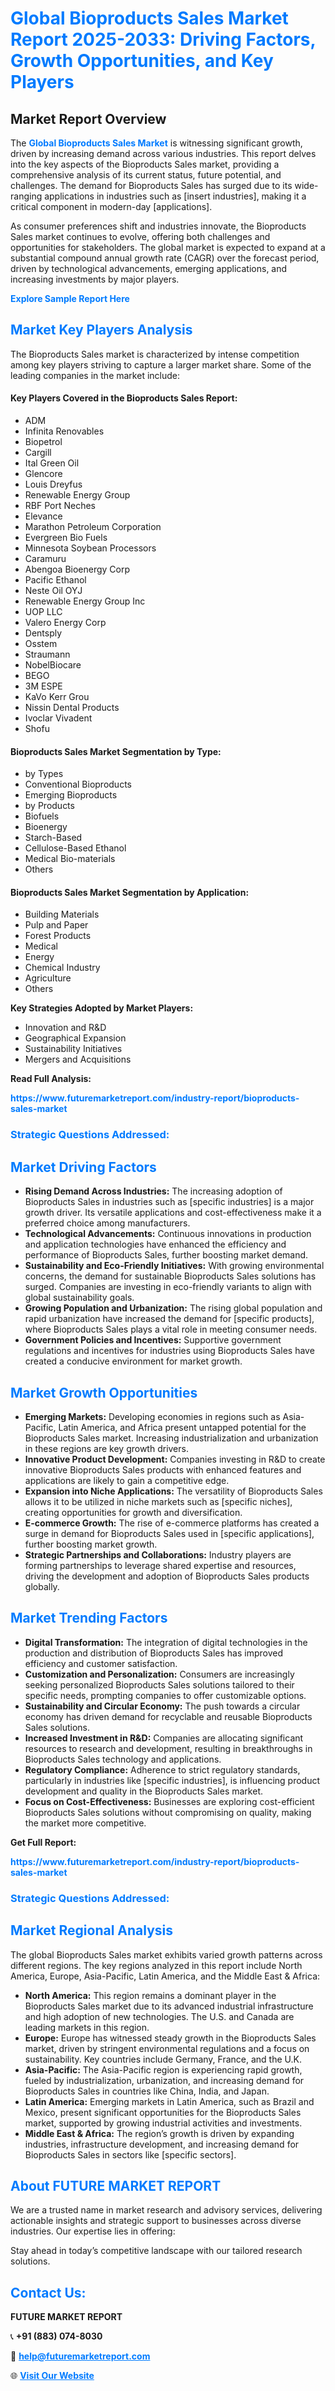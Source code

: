 <h1 style="color: #007BFF;">Global Bioproducts Sales Market Report 2025-2033: Driving Factors, Growth Opportunities, and Key Players</h1>

<section id="overview">
<h2>Market Report Overview</h2>
<p>The <a href="https://www.futuremarketreport.com/industry-report/bioproducts-sales-market" style="color: #007BFF; text-decoration: none;"><strong>Global Bioproducts Sales Market</strong></a> is witnessing significant growth, driven by increasing demand across various industries. This report delves into the key aspects of the Bioproducts Sales market, providing a comprehensive analysis of its current status, future potential, and challenges. The demand for Bioproducts Sales has surged due to its wide-ranging applications in industries such as [insert industries], making it a critical component in modern-day [applications].</p>
<p>As consumer preferences shift and industries innovate, the Bioproducts Sales market continues to evolve, offering both challenges and opportunities for stakeholders. The global market is expected to expand at a substantial compound annual growth rate (CAGR) over the forecast period, driven by technological advancements, emerging applications, and increasing investments by major players.</p>
</section>

<section id="overview">
<p><a href="https://www.futuremarketreport.com/request-sample/reportId=103506" style="color: #007BFF; text-decoration: none;"><strong>Explore Sample Report Here</strong></a></p>
</section>

<section id="key-players">
<h2 style="color: #007BFF;">Market Key Players Analysis</h2>
<p>The Bioproducts Sales market is characterized by intense competition among key players striving to capture a larger market share. Some of the leading companies in the market include:</p>
<h4>Key Players Covered in the Bioproducts Sales Report:</h4>
<ul><li>ADM</li><li>Infinita Renovables</li><li>Biopetrol</li><li>Cargill</li><li>Ital Green Oil</li><li>Glencore</li><li>Louis Dreyfus</li><li>Renewable Energy Group</li><li>RBF Port Neches</li><li>Elevance</li><li>Marathon Petroleum Corporation</li><li>Evergreen Bio Fuels</li><li>Minnesota Soybean Processors</li><li>Caramuru</li><li>Abengoa Bioenergy Corp</li><li>Pacific Ethanol</li><li>Neste Oil OYJ</li><li>Renewable Energy Group Inc</li><li>UOP LLC</li><li>Valero Energy Corp</li><li>Dentsply</li><li>Osstem</li><li>Straumann</li><li>NobelBiocare</li><li>BEGO</li><li>3M ESPE</li><li>KaVo Kerr Grou</li><li>Nissin Dental Products</li><li>Ivoclar Vivadent</li><li>Shofu</li></ul>
<h4>Bioproducts Sales Market Segmentation by Type:</h4>
<ul><li>by Types</li><li>Conventional Bioproducts</li><li>Emerging Bioproducts</li><li>by Products</li><li>Biofuels</li><li>Bioenergy</li><li>Starch-Based</li><li>Cellulose-Based Ethanol</li><li>Medical Bio-materials</li><li>Others</li></ul>

<h4>Bioproducts Sales Market Segmentation by Application:</h4>
<ul><li>Building Materials</li><li>Pulp and Paper</li><li>Forest Products</li><li>Medical</li><li>Energy</li><li>Chemical Industry</li><li>Agriculture</li><li>Others</li></ul>
<p><strong>Key Strategies Adopted by Market Players:</strong></p>
<ul>
<li>Innovation and R&D</li>
<li>Geographical Expansion</li>
<li>Sustainability Initiatives</li>
<li>Mergers and Acquisitions</li>
</ul>
</section>

<section>
<p><strong>Read Full Analysis: </strong></p><a href="https://www.futuremarketreport.com/industry-report/bioproducts-sales-market" style="color: #007BFF; text-decoration: none;"><strong>https://www.futuremarketreport.com/industry-report/bioproducts-sales-market</strong></a>
<h3 style="color: #007BFF;">Strategic Questions Addressed:</h3>
</section>

<section id="driving-factors">
<h2 style="color: #007BFF;">Market Driving Factors</h2>
<ul>
<li><strong>Rising Demand Across Industries:</strong> The increasing adoption of Bioproducts Sales in industries such as [specific industries] is a major growth driver. Its versatile applications and cost-effectiveness make it a preferred choice among manufacturers.</li>
<li><strong>Technological Advancements:</strong> Continuous innovations in production and application technologies have enhanced the efficiency and performance of Bioproducts Sales, further boosting market demand.</li>
<li><strong>Sustainability and Eco-Friendly Initiatives:</strong> With growing environmental concerns, the demand for sustainable Bioproducts Sales solutions has surged. Companies are investing in eco-friendly variants to align with global sustainability goals.</li>
<li><strong>Growing Population and Urbanization:</strong> The rising global population and rapid urbanization have increased the demand for [specific products], where Bioproducts Sales plays a vital role in meeting consumer needs.</li>
<li><strong>Government Policies and Incentives:</strong> Supportive government regulations and incentives for industries using Bioproducts Sales have created a conducive environment for market growth.</li>
</ul>
</section>

<section id="growth-opportunities">
<h2 style="color: #007BFF;">Market Growth Opportunities</h2>
<ul>
<li><strong>Emerging Markets:</strong> Developing economies in regions such as Asia-Pacific, Latin America, and Africa present untapped potential for the Bioproducts Sales market. Increasing industrialization and urbanization in these regions are key growth drivers.</li>
<li><strong>Innovative Product Development:</strong> Companies investing in R&D to create innovative Bioproducts Sales products with enhanced features and applications are likely to gain a competitive edge.</li>
<li><strong>Expansion into Niche Applications:</strong> The versatility of Bioproducts Sales allows it to be utilized in niche markets such as [specific niches], creating opportunities for growth and diversification.</li>
<li><strong>E-commerce Growth:</strong> The rise of e-commerce platforms has created a surge in demand for Bioproducts Sales used in [specific applications], further boosting market growth.</li>
<li><strong>Strategic Partnerships and Collaborations:</strong> Industry players are forming partnerships to leverage shared expertise and resources, driving the development and adoption of Bioproducts Sales products globally.</li>
</ul>
</section>

<section id="trending-factors">
<h2 style="color: #007BFF;">Market Trending Factors</h2>
<ul>
<li><strong>Digital Transformation:</strong> The integration of digital technologies in the production and distribution of Bioproducts Sales has improved efficiency and customer satisfaction.</li>
<li><strong>Customization and Personalization:</strong> Consumers are increasingly seeking personalized Bioproducts Sales solutions tailored to their specific needs, prompting companies to offer customizable options.</li>
<li><strong>Sustainability and Circular Economy:</strong> The push towards a circular economy has driven demand for recyclable and reusable Bioproducts Sales solutions.</li>
<li><strong>Increased Investment in R&D:</strong> Companies are allocating significant resources to research and development, resulting in breakthroughs in Bioproducts Sales technology and applications.</li>
<li><strong>Regulatory Compliance:</strong> Adherence to strict regulatory standards, particularly in industries like [specific industries], is influencing product development and quality in the Bioproducts Sales market.</li>
<li><strong>Focus on Cost-Effectiveness:</strong> Businesses are exploring cost-efficient Bioproducts Sales solutions without compromising on quality, making the market more competitive.</li>
</ul>
</section>

<section>
<p><strong>Get Full Report: </strong></p><a href="https://www.futuremarketreport.com/industry-report/bioproducts-sales-market" style="color: #007BFF; text-decoration: none;"><strong>https://www.futuremarketreport.com/industry-report/bioproducts-sales-market</strong></a>
<h3 style="color: #007BFF;">Strategic Questions Addressed:</h3>
</section>


<section id="regional-analysis">
<h2 style="color: #007BFF;">Market Regional Analysis</h2>
<p>The global Bioproducts Sales market exhibits varied growth patterns across different regions. The key regions analyzed in this report include North America, Europe, Asia-Pacific, Latin America, and the Middle East & Africa:</p>
<ul>
<li><strong>North America:</strong> This region remains a dominant player in the Bioproducts Sales market due to its advanced industrial infrastructure and high adoption of new technologies. The U.S. and Canada are leading markets in this region.</li>
<li><strong>Europe:</strong> Europe has witnessed steady growth in the Bioproducts Sales market, driven by stringent environmental regulations and a focus on sustainability. Key countries include Germany, France, and the U.K.</li>
<li><strong>Asia-Pacific:</strong> The Asia-Pacific region is experiencing rapid growth, fueled by industrialization, urbanization, and increasing demand for Bioproducts Sales in countries like China, India, and Japan.</li>
<li><strong>Latin America:</strong> Emerging markets in Latin America, such as Brazil and Mexico, present significant opportunities for the Bioproducts Sales market, supported by growing industrial activities and investments.</li>
<li><strong>Middle East & Africa:</strong> The region’s growth is driven by expanding industries, infrastructure development, and increasing demand for Bioproducts Sales in sectors like [specific sectors].</li>
</ul>
</section>

<footer>
<h2 style="color: #007BFF;">About FUTURE MARKET REPORT</h2>
<p>We are a trusted name in market research and advisory services, delivering actionable insights and strategic support to businesses across diverse industries. Our expertise lies in offering:</p>

<p>Stay ahead in today’s competitive landscape with our tailored research solutions.</p>

<h2 style="color: #007BFF;">Contact Us:</h2>
<p><strong>FUTURE MARKET REPORT</strong></p>
<p>📞 <strong>+91 (883) 074-8030</strong></p>
<p>📧 <strong><a href="mailto:help@futuremarketreport.com" style="color: #007BFF;">help@futuremarketreport.com</a></strong></p>
<p>🌐 <strong><a href="https://www.futuremarketreport.com/" style="color: #007BFF;">Visit Our Website</a></strong></p>
</footer>